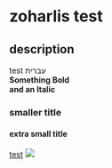 # zoharlis test

## description

test עברית  
**Something Bold**  
__and an Italic__  

### smaller title

#### extra small title 

[test](someURL.com)
![](https://images.pexels.com/photos/29090361/pexels-photo-29090361/free-photo-of-autumn-birch-forest-with-golden-leaves.jpeg)
